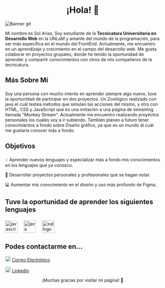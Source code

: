 <h1 align="center">¡Hola! 👋</h1>

![Banner git](https://github.com/user-attachments/assets/9e5d9f76-c25b-432c-87ab-fd3f7bfee324)



<p align="left">Mi nombre es Sol Arias, Soy estudiante de la <b>Tecnicatura Universitaria en Desarrollo Web</b> en la UNLaM y amante del mundo de la programación, para ser más especifica en el mundo del FrontEnd. Actualmente, me encuentro en un aprendizaje y crecimiento en el campo del desarrollo web. Me gusta colaborar en proyectos grupales, donde he tenido la oportunidad de aprender y compartir conocimientos con otros de mis compañeros de la tecnicatura.</p>

###

<h2 align="left">Más Sobre Mí</h2>

###

<p>Soy una persona con mucho interés en aprender siempre algo nuevo, tuve la oportunidad de participar en dos proyectos. Un Zoológico realizado con java el cuál testea métodos que simulan las acciones del mismo, y otro con HTML, CSS y JavaScript que es una imitación a una página de streaming llamada "Monkey Stream". Actualmente me encuentro realizando proyectos personales los cuales voy a ir subiendo.
También planeo a futuro tener conocimientos a fondo sobre Diseño gráfico, ya que es un mundo el cuál me gustaría conocer más a fondo.</p>

###

<h2 align="left">Objetivos</h2>

###

<p>
💡 Aprender nuevos lenguajes y especializar más a fondo mis conocimientos en los lenguajes que ya conozco.
</p>
<p>
🚀 Desarrollar proyectos personales y profesionales que se hagan notar.
</p>
<p>
💻 Aumentar mis conocimiento en el diseño y uso más profundo de Figma.
</p>


###

<h2 align="left">Tuve la oportunidad de aprender los siguientes lenguajes</h2>

###

<div align="left">
  <img src="https://cdn.jsdelivr.net/gh/devicons/devicon/icons/javascript/javascript-original.svg" height="40" alt="javascript logo"  />
  <img width="12" />
  
  <img src="https://cdn.jsdelivr.net/gh/devicons/devicon/icons/java/java-original.svg" height="40" alt="java logo"  />
  <img width="12" />
  
  <img src="https://cdn.jsdelivr.net/gh/devicons/devicon/icons/mysql/mysql-original.svg" height="40" alt="sql logo"  />
  <img width="12" />
</div>

###

<h2 aling="left">Podes contactarme en... </h2>

<img src="https://cdn.jsdelivr.net/gh/devicons/devicon/icons/google/google-original.svg" height="18" alt="Correo Electrónico" /> [Correo Electrónico](mailto:ssolariaas@gmail.com)

<img src="https://cdn.jsdelivr.net/gh/devicons/devicon/icons/linkedin/linkedin-original.svg" height="18" alt="LinkedIn" /> [LinkedIn](https://www.linkedin.com/in/sol-macarena-arias-210a04267/)

<p align="center"> ¡Muchas gracias por visitar mi página! 🌟</p>
